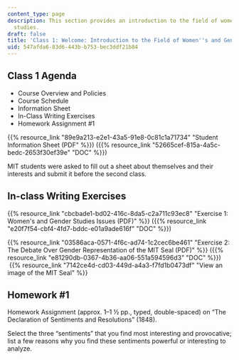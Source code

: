 ```yaml
---
content_type: page
description: This section provides an introduction to the field of women's and gender
  studies.
draft: false
title: 'Class 1: Welcome: Introduction to the Field of Women''s and Gender Studies'
uid: 547afda6-83d6-443b-b753-bec3ddf21b84
---
```

## Class 1 Agenda

- Course Overview and Policies
- Course Schedule
- Information Sheet
- In-Class Writing Exercises
- Homework Assignment #1

{{% resource_link "89e9a213-e2e1-43a5-91e8-0c81c1a71734" "Student Information Sheet (PDF" %}}) ({{% resource_link "52665cef-815a-4a5c-bedc-2653f30ef39e" "DOC" %}})

MIT students were asked to fill out a sheet about themselves and their interests and submit it before the second class.

## In-class Writing Exercises 

{{% resource_link "cbcbade1-bd02-416c-8da5-c2a711c93ec8" "Exercise 1: Women's and Gender Studies Issues (PDF)" %}} ({{% resource_link "e20f7f54-cbf4-4fd7-bddc-e01a9ade616f" "DOC" %}})

{{% resource_link "03586aca-0571-4f6c-ad74-1c2cec6be461" "Exercise 2: The Debate Over Gender Representation of the MIT Seal (PDF)" %}} ({{% resource_link "e81290db-0367-4b36-aa06-551a594596d3" "DOC" %}})  {{% resource_link "7142ce4d-cd03-449d-a4a3-f7fd1b0473df" "View an image of the MIT Seal" %}}

## Homework #1

Homework Assignment (approx. 1–1 ½ pp., typed, double-spaced) on “The Declaration of Sentiments and Resolutions” (1848).  

Select the three “sentiments” that you find most interesting and provocative; list a few reasons why you find these sentiments powerful or interesting to analyze.